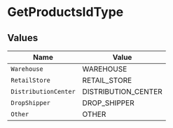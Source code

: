 # GetProductsIdType


## Values

| Name                 | Value                |
| -------------------- | -------------------- |
| `Warehouse`          | WAREHOUSE            |
| `RetailStore`        | RETAIL_STORE         |
| `DistributionCenter` | DISTRIBUTION_CENTER  |
| `DropShipper`        | DROP_SHIPPER         |
| `Other`              | OTHER                |